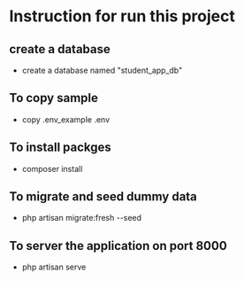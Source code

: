 # Instruction for run this project 
## create a database
- create a database named "student_app_db"
## To copy sample
- copy .env_example .env 
 ## To install packges
- composer install
## To migrate and seed dummy data
- php artisan migrate:fresh --seed
## To server the application on port 8000
- php artisan serve